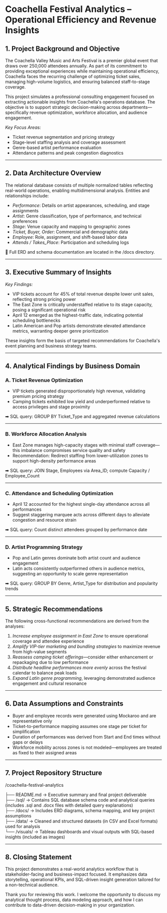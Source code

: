 # Coachella Festival Analytics – Operational Efficiency and Revenue Insights

## 1. Project Background and Objective

The Coachella Valley Music and Arts Festival is a premier global event that draws over 250,000 attendees annually. As part of its commitment to providing exceptional experiences while maintaining operational efficiency, Coachella faces the recurring challenge of optimizing ticket sales, managing high-volume logistics, and ensuring balanced staff-to-stage coverage.

This project simulates a professional consulting engagement focused on extracting actionable insights from Coachella's operations database. The objective is to support strategic decision-making across departments—specifically revenue optimization, workforce allocation, and audience engagement.

*Key Focus Areas:*

* Ticket revenue segmentation and pricing strategy
* Stage-level staffing analysis and coverage assessment
* Genre-based artist performance evaluation
* Attendance patterns and peak congestion diagnostics

---

## 2. Data Architecture Overview

The relational database consists of multiple normalized tables reflecting real-world operations, enabling multidimensional analysis. Entities and relationships include:

* *Performance*: Details on artist appearances, scheduling, and stage assignments
* *Artist*: Genre classification, type of performance, and technical preferences
* *Stage*: Venue capacity and mapping to geographic zones
* *Ticket, Buyer, Order*: Commercial and demographic data
* *Employee*: Role, assignment, and shift-based labor data
* *Attends / Takes\_Place*: Participation and scheduling logs

📎 Full ERD and schema documentation are located in the /docs directory.

---

## 3. Executive Summary of Insights

*Key Findings:*

* VIP tickets account for 45% of total revenue despite lower unit sales, reflecting strong pricing power
* The East Zone is critically understaffed relative to its stage capacity, posing a significant operational risk
* April 12 emerged as the highest-traffic date, indicating potential scheduling bottlenecks
* Latin American and Pop artists demonstrate elevated attendance metrics, warranting deeper genre prioritization

These insights form the basis of targeted recommendations for Coachella's event planning and business strategy teams.

---

## 4. Analytical Findings by Business Domain

### A. Ticket Revenue Optimization

* VIP tickets generated disproportionately high revenue, validating premium pricing strategy
* Camping tickets exhibited low yield and underperformed relative to access privileges and stage proximity

➡ SQL query: GROUP BY Ticket_Type and aggregated revenue calculations

---

### B. Workforce Allocation Analysis

* East Zone manages high-capacity stages with minimal staff coverage—this imbalance compromises service quality and safety
* Recommendation: Redirect staffing from lower-utilization zones to support high-density performance areas

➡ SQL query: JOIN Stage, Employees via Area_ID; compute Capacity / Employee_Count

---

### C. Attendance and Scheduling Optimization

* April 12 accounted for the highest single-day attendance across all performances
* Suggest staggering marquee acts across different days to alleviate congestion and resource strain

➡ SQL query: Count distinct attendees grouped by performance date

---

### D. Artist Programming Strategy

* Pop and Latin genres dominate both artist count and audience engagement
* Latin acts consistently outperformed others in audience metrics, suggesting an opportunity to scale genre representation

➡ SQL query: GROUP BY Genre, Artist_Type for distribution and popularity trends

---

## 5. Strategic Recommendations

The following cross-functional recommendations are derived from the analyses:

1. *Increase employee assignment in East Zone* to ensure operational coverage and attendee experience
2. *Amplify VIP-tier marketing and bundling strategies* to maximize revenue from high-value segments
3. *Reassess camping ticket offerings*—consider either enhancement or repackaging due to low performance
4. *Distribute headline performances more evenly* across the festival calendar to balance peak loads
5. *Expand Latin genre programming*, leveraging demonstrated audience engagement and cultural resonance

---

## 6. Data Assumptions and Constraints

* Buyer and employee records were generated using Mockaroo and are representative only
* Ticket-to-performance mapping assumes one stage per ticket for simplification
* Duration of performances was derived from Start and End times without gaps or delays
* Workforce mobility across zones is not modeled—employees are treated as fixed to their assigned areas

---

## 7. Project Repository Structure



/coachella-festival-analytics

├── README.md        → Executive summary and final project deliverable  
├── /sql/            → Contains SQL database schema code and analytical queries (includes .sql and .docx files with detailed query explanations)  
├── /docs/           → Includes ERD diagrams, schema mapping, and key project assumptions  
├── /data/           → Cleaned and structured datasets (in CSV and Excel formats) used for analysis  
└── /visuals/        → Tableau dashboards and visual outputs with SQL-based insights (included as images)



---

## 8. Closing Statement

This project demonstrates a real-world analytics workflow that is stakeholder-facing and business-impact focused. It emphasizes data storytelling, operational KPIs, and SQL-driven insight generation tailored for a non-technical audience.

Thank you for reviewing this work. I welcome the opportunity to discuss my analytical thought process, data modeling approach, and how I can contribute to data-driven decision-making in your organization.
